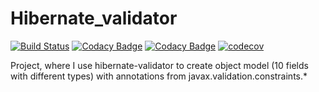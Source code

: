 # Hibernate_validator

[![Build Status](https://travis-ci.org/AlexS98/Hibernate_validator.svg?branch=master)](https://travis-ci.org/AlexS98/Hibernate_validator)
[![Codacy Badge](https://api.codacy.com/project/badge/Grade/21a5b3293d3f4aea8f3ed7f33721cb5d)](https://www.codacy.com/app/AlexS98/Hibernate_validator?utm_source=github.com&amp;utm_medium=referral&amp;utm_content=AlexS98/Hibernate_validator&amp;utm_campaign=Badge_Grade)
[![Codacy Badge](https://api.codacy.com/project/badge/Coverage/21a5b3293d3f4aea8f3ed7f33721cb5d)](https://www.codacy.com/app/AlexS98/Hibernate_validator?utm_source=github.com&utm_medium=referral&utm_content=AlexS98/Hibernate_validator&utm_campaign=Badge_Coverage)
[![codecov](https://codecov.io/gh/AlexS98/Hibernate_validator/branch/master/graph/badge.svg)](https://codecov.io/gh/AlexS98/Hibernate_validator)

Project, where I use hibernate-validator to create object model (10 fields with different types) with annotations from javax.validation.constraints.*